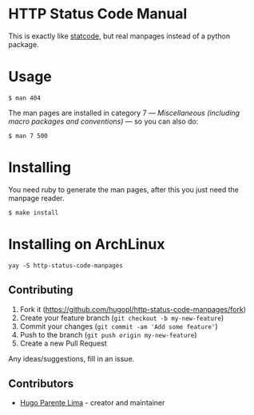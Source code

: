 # HTTP Status Code Manual

This is exactly like [statcode](https://github.com/shobrook/statcode), but real manpages instead of a python package.

# Usage

```
$ man 404
```

The man pages are installed in category 7 — _Miscellaneous (including macro packages and conventions)_ — so you can also do:

```
$ man 7 500
```

# Installing

You need ruby to generate the man pages, after this you just need the manpage reader.

```
$ make install
```

# Installing on ArchLinux

```
yay -S http-status-code-manpages
```

## Contributing

1. Fork it (<https://github.com/hugopl/http-status-code-manpages/fork>)
2. Create your feature branch (`git checkout -b my-new-feature`)
3. Commit your changes (`git commit -am 'Add some feature'`)
4. Push to the branch (`git push origin my-new-feature`)
5. Create a new Pull Request

Any ideas/suggestions, fill in an issue.

## Contributors

- [Hugo Parente Lima](https://github.com/hugopl) - creator and maintainer
